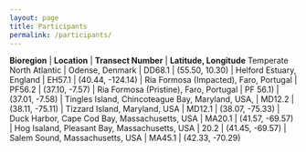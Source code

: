 ```yaml
---
layout: page
title: Participants
permalink: /participants/
---
```


**Bioregion** | **Location** | **Transect Number** | **Latitude, Longitude**
Temperate North Atlantic | Odense, Denmark | DD68.1 | (55.50, 10.30)
 | Helford Estuary, England | EH57.1 | (40.44, -124.14)
 | Ria Formosa (Impacted), Faro, Portugal | PF56.2 | (37.10, -7.57)
 | Ria Formosa (Pristine), Faro, Portugal | PF 56.1) | (37.01, -7.58)
 | Tingles Island, Chincoteague Bay, Maryland, USA, | MD12.2 | (38.11, -75.11)
 | Tizzard Island, Maryland, USA | MD12.1 | (38.07, -75.33)
 | Duck Harbor, Cape Cod Bay, Massachusetts, USA | MA20.1 | (41.57, -69.57)
 | Hog Isaland, Pleasant Bay, Massachusetts, USA | 20.2 | (41.45, -69.57)
 | Salem Sound, Massachusetts, USA | MA45.1 | (42.33, -70.29)

